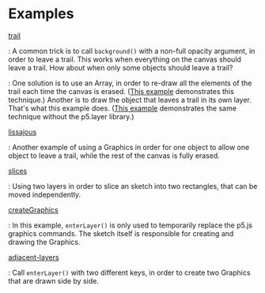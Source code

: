 # Examples

[trail](./trail/)

: A common trick is to call `background()` with a non-full opacity argument, in
order to leave a trail. This works when everything on the canvas should leave a
trail. How about when only some objects should leave a trail?

: One solution is to use an Array, in order to re-draw all the elements of the
trail each time the canvas is erased. ([This
example](https://openprocessing.org/sketch/1031294) demonstrates this
technique.) Another is to draw the object that leaves a trail in its own layer.
That's what this example does. ([This
example](https://openprocessing.org/sketch/1031301) demonstrates the same
technique without the p5.layer library.)

[lissajous](./lissajous/)

: Another example of using a Graphics in order for one object to allow one
object to leave a trail, while the rest of the canvas is fully erased.

[slices](./slices/)

: Using two layers in order to slice an sketch into two rectangles, that can be
moved independently.

[createGraphics](./createGraphics/)

: In this example, `enterLayer()` is only used to temporarily replace the p5.js
graphics commands. The sketch itself is responsible for creating and drawing the
Graphics.

[adjacent-layers](./adjacent-layers/)

: Call `enterLayer()` with two different keys, in order to create two Graphics
that are drawn side by side.
